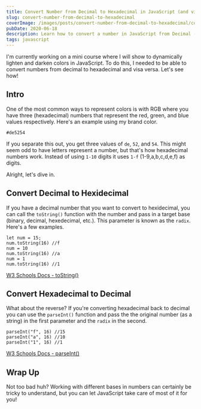 ```yaml
---
title: Convert Number from Decimal to Hexadecimal in JavaScript (and visa versa)
slug: convert-number-from-decimal-to-hexadecimal
coverImage: /images/posts/convert-number-from-decimal-to-hexadecimal/cover.png
pubDate: 2020-06-18
description: Learn how to convert a number in JavaScript from Decimal (base 10) to Hexadecimal (base 16)
tags: javascript
---
```


I'm currently working on a mini course where I will show to dynamically lighten and darken colors in JavaScript. To do this, I needed to be able to convert numbers from decimal to hexadecimal and visa versa. Let's see how!

## Intro

One of the most common ways to represent colors is with RGB where you have three (hexadecimal) numbers that represent the red, green, and blue values respectively. Here's an example using my brand color.

```
#de5254
```

If you separate this out, you get three values of `de`, `52`, and `54`. This might seem odd to have letters represent a number, but that's how hexadecimal numbers work. Instead of using `1-10` digits it uses `1-f` (1-9,a,b,c,d,e,f) as digits.

Alright, let's dive in.

## Convert Decimal to Hexidecimal

If you have a decimal number that you want to convert to hexidecimal, you can call the `toString()` function with the number and pass in a target base (binary, decimal, hexedecimal, etc.). This parameter is known as the `radix`. Here's a few examples.

    let num = 15;
    num.toString(16) //f
    num = 10
    num.toString(16) //a
    num = 1
    num.toString(16) //1

[](https://www.w3schools.com/jsref/jsref_tostring_number.asp)

[W3 Schools Docs - toString()](https://www.w3schools.com/jsref/jsref_tostring_number.asp)

[](https://www.w3schools.com/jsref/jsref_tostring_number.asp)

## Convert Hexadecimal to Decimal

What about the reverse? If you're converting hexadecimal back to decimal you can use the `parseInt()` function and pass the the original number (as a string) in the first parameter and the `radix` in the second.

    parseInt("f", 16) //15
    parseInt("a", 16) //10
    parseInt("1", 16) //1

[W3 Schools Docs - parseInt()](https://www.w3schools.com/jsref/jsref_parseint.asp)

## Wrap Up

Not too bad huh? Working with different bases in numbers can certainly be tricky to understand, but you can let JavaScript take care of most of it for you!
